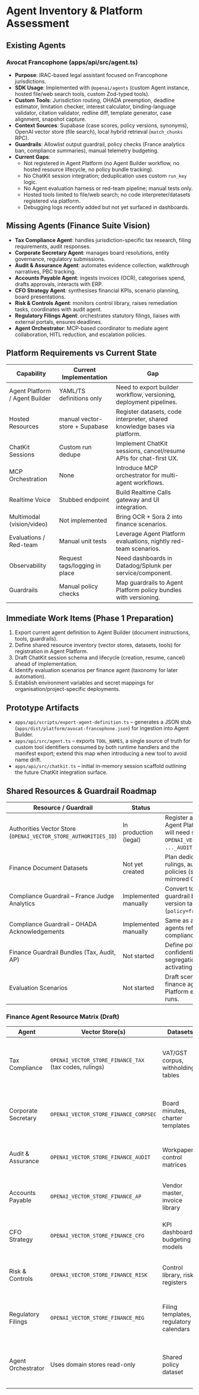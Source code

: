 # Agent Inventory & Platform Assessment

## Existing Agents

### Avocat Francophone (apps/api/src/agent.ts)
- **Purpose**: IRAC-based legal assistant focused on Francophone jurisdictions.
- **SDK Usage**: Implemented with `@openai/agents` (custom Agent instance, hosted file/web search tools, custom Zod-typed tools).
- **Custom Tools**: Jurisdiction routing, OHADA preemption, deadline estimator, limitation checker, interest calculator, binding-language validator, citation validator, redline diff, template generator, case alignment, snapshot capture.
- **Context Sources**: Supabase (case scores, policy versions, synonyms), OpenAI vector store (file search), local hybrid retrieval (`match_chunks` RPC).
- **Guardrails**: Allowlist output guardrail, policy checks (France analytics ban, compliance summaries), manual telemetry budgeting.
- **Current Gaps**:
  - Not registered in Agent Platform (no Agent Builder workflow, no hosted resource lifecycle, no policy bundle tracking).
  - No ChatKit session integration; deduplication uses custom `run_key` logic.
  - No Agent evaluation harness or red-team pipeline; manual tests only.
  - Hosted tools limited to file/web search; no code interpreter/datasets registered via platform.
  - Debugging logs recently added but not yet surfaced in dashboards.

## Missing Agents (Finance Suite Vision)
- **Tax Compliance Agent**: handles jurisdiction-specific tax research, filing requirements, audit responses.
- **Corporate Secretary Agent**: manages board resolutions, entity governance, regulatory submissions.
- **Audit & Assurance Agent**: automates evidence collection, walkthrough narratives, PBC tracking.
- **Accounts Payable Agent**: ingests invoices (OCR), categorises spend, drafts approvals, interacts with ERP.
- **CFO Strategy Agent**: synthesises financial KPIs, scenario planning, board presentations.
- **Risk & Controls Agent**: monitors control library, raises remediation tasks, coordinates with audit agent.
- **Regulatory Filings Agent**: orchestrates statutory filings, liaises with external portals, ensures deadlines.
- **Agent Orchestrator**: MCP-based coordinator to mediate agent collaboration, HITL reduction, and escalation policies.

## Platform Requirements vs Current State
| Capability | Current Implementation | Gap |
| --- | --- | --- |
| Agent Platform / Agent Builder | YAML/TS definitions only | Need to export builder workflow, versioning, deployment pipelines. |
| Hosted Resources | manual vector-store + Supabase | Register datasets, code interpreter, shared knowledge bases via platform. |
| ChatKit Sessions | Custom run dedupe | Implement ChatKit sessions, cancel/resume APIs for chat-first UX. |
| MCP Orchestration | None | Introduce MCP orchestrator for multi-agent workflows. |
| Realtime Voice | Stubbed endpoint | Build Realtime Calls gateway and UI integration. |
| Multimodal (vision/video) | Not implemented | Bring OCR + Sora 2 into finance scenarios. |
| Evaluations / Red-team | Manual unit tests | Leverage Agent Platform evaluations, nightly red-team scenarios. |
| Observability | Request tags/logging in place | Need dashboards in Datadog/Splunk per service/component. |
| Guardrails | Manual policy checks | Map guardrails to Agent Platform policy bundles with versioning. |

## Immediate Work Items (Phase 1 Preparation)
1. Export current agent definition to Agent Builder (document instructions, tools, guardrails).
2. Define shared resource inventory (vector stores, datasets, tools) for registration in Agent Platform.
3. Draft ChatKit session schema and lifecycle (creation, resume, cancel) ahead of implementation.
4. Identify evaluation scenarios per finance agent (taxonomy for later automation).
5. Establish environment variables and secret mappings for organisation/project-specific deployments.

## Prototype Artifacts
- `apps/api/scripts/export-agent-definition.ts` – generates a JSON stub (`apps/dist/platform/avocat-francophone.json`) for ingestion into Agent Builder.
- `apps/api/src/agent.ts` – exports `TOOL_NAMES`, a single source of truth for custom tool identifiers consumed by both runtime handlers and the manifest export; extend this map when introducing a new tool to avoid name drift.
- `apps/api/src/chatkit.ts` – initial in-memory session scaffold outlining the future ChatKit integration surface.

## Shared Resources & Guardrail Roadmap

| Resource / Guardrail | Status | Notes |
| --- | --- | --- |
| Authorities Vector Store (`OPENAI_VECTOR_STORE_AUTHORITIES_ID`) | In production (legal) | Register as managed resource in Agent Platform; finance agents will need separate stores (e.g. `OPENAI_VECTOR_STORE_FINANCE_TAX`, `..._AUDIT`). |
| Finance Document Datasets | Not yet created | Plan dedicated datasets for tax rulings, audit workpapers, AP policies (store in Supabase + mirrored OpenAI datasets). |
| Compliance Guardrail – France Judge Analytics | Implemented manually | Convert to Agent Platform guardrail bundle; include policy version tagging via request tags (`policy=fr_judge_v1`). |
| Compliance Guardrail – OHADA Acknowledgements | Implemented manually | Same as above; ensure finance agents reference shared compliance summary service. |
| Finance Guardrail Bundles (Tax, Audit, AP) | Not started | Define policy rules (e.g. confidentiality, retention, segregation by client) before activating finance agents. |
| Evaluation Scenarios | Not started | Draft scenario suites for each finance agent to feed into Agent Platform evaluations/red-team runs. |

### Finance Agent Resource Matrix (Draft)

| Agent | Vector Store(s) | Datasets | Guardrails | Notes |
| --- | --- | --- | --- | --- |
| Tax Compliance | `OPENAI_VECTOR_STORE_FINANCE_TAX` (tax codes, rulings) | VAT/GST corpus, withholding tables | Tax confidentiality, jurisdictional restrictions, client-data masking | Requires OCR ingestion of tax notices; connect to tax authority APIs. |
| Corporate Secretary | `OPENAI_VECTOR_STORE_FINANCE_CORPSEC` | Board minutes, charter templates | Entity separation, SOX documentation guardrails | Should integrate with document signing workflows. |
| Audit & Assurance | `OPENAI_VECTOR_STORE_FINANCE_AUDIT` | Workpapers, control matrices | Audit independence, evidence retention | Needs evaluation scenarios for sampling vs. recalculation. |
| Accounts Payable | `OPENAI_VECTOR_STORE_FINANCE_AP` | Vendor master, invoice library | PII scrub, payment approval policy | Will consume OCR outputs and interact with ERP connectors. |
| CFO Strategy | `OPENAI_VECTOR_STORE_FINANCE_CFO` | KPI dashboards, budgeting models | Forward-looking disclosure guardrails | Might use Sora-generated video summaries. |
| Risk & Controls | `OPENAI_VECTOR_STORE_FINANCE_RISK` | Control library, risk registers | Control data sensitivity, incident disclosure | Should coordinate with Audit agent via orchestrator. |
| Regulatory Filings | `OPENAI_VECTOR_STORE_FINANCE_REG` | Filing templates, regulatory calendars | Jurisdictional filing policies | Ensure integration with government portals via MCP. |
| Agent Orchestrator | Uses domain stores read-only | Shared policy dataset | Meta-guardrail: escalation thresholds | Needs ChatKit + MCP coordination across agents. |
